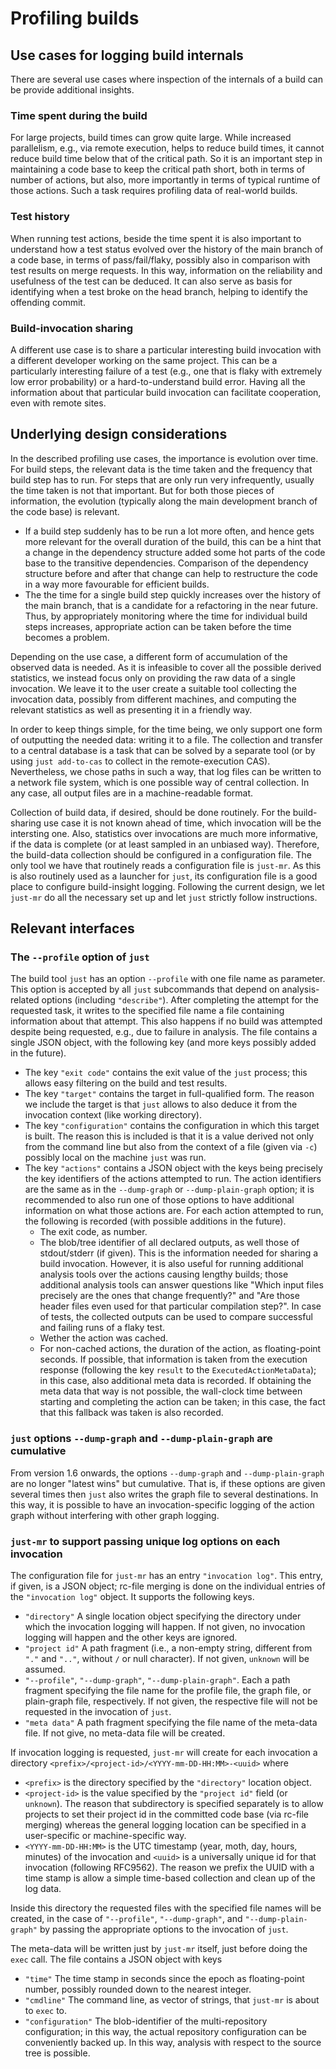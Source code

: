 # Profiling builds

## Use cases for logging build internals

There are several use cases where inspection of the internals of
a build can be provide additional insights.

### Time spent during the build

For large projects, build times can grow quite large. While increased
parallelism, e.g., via remote execution, helps to reduce build
times, it cannot reduce build time below that of the critical path.
So it is an important step in maintaining a code base to keep the
critical path short, both in terms of number of actions, but also,
more importantly in terms of typical runtime of those actions. Such
a task requires profiling data of real-world builds.

### Test history

When running test actions, beside the time spent it is also important
to understand how a test status evolved over the history of the
main branch of a code base, in terms of pass/fail/flaky, possibly
also in comparison with test results on merge requests. In this
way, information on the reliability and usefulness of the test can
be deduced. It can also serve as basis for identifying when a test
broke on the head branch, helping to identify the offending commit.

### Build-invocation sharing

A different use case is to share a particular interesting build
invocation with a different developer working on the same project.
This can be a particularly interesting failure of a test (e.g.,
one that is flaky with extremely low error probability) or a
hard-to-understand build error. Having all the information about
that particular build invocation can facilitate cooperation, even
with remote sites.

## Underlying design considerations

In the described profiling use cases, the importance is evolution
over time. For build steps, the relevant data is the time taken and
the frequency that build step has to run. For steps that are only
run very infrequently, usually the time taken is not that important.
But for both those pieces of information, the evolution (typically
along the main development branch of the code base) is relevant.
 - If a build step suddenly has to be run a lot more often, and hence
   gets more relevant for the overall duration of the build, this
   can be a hint that a change in the dependency structure added
   some hot parts of the code base to the transitive dependencies.
   Comparison of the dependency structure before and after that
   change can help to restructure the code in a way more favourable
   for efficient builds.
 - The the time for a single build step quickly increases over the
   history of the main branch, that is a candidate for a refactoring
   in the near future. Thus, by appropriately monitoring where the
   time for individual build steps increases, appropriate action
   can be taken before the time becomes a problem.

Depending on the use case, a different form of accumulation of
the observed data is needed. As it is infeasible to cover all the
possible derived statistics, we instead focus only on providing
the raw data of a single invocation. We leave it to the user create
a suitable tool collecting the invocation data, possibly from
different machines, and computing the relevant statistics as well
as presenting it in a friendly way.

In order to keep things simple, for the time being, we only support
one form of outputting the needed data: writing it to a file. The
collection and transfer to a central database is a task that can be
solved by a separate tool (or by using `just add-to-cas` to collect
in the remote-execution CAS). Nevertheless, we chose paths in such
a way, that log files can be written to a network file system,
which is one possible way of central collection. In any case, all
output files are in a machine-readable format.

Collection of build data, if desired, should be done routinely.
For the build-sharing use case it is not known ahead of time,
which invocation will be the intersting one. Also, statistics over
invocations are much more informative, if the data is complete (or
at least sampled in an unbiased way). Therefore, the build-data
collection should be configured in a configuration file. The
only tool we have that routinely reads a configuration file is
`just-mr`. As this is also routinely used as a launcher for `just`,
its configuration file is a good place to configure build-insight
logging. Following the current design, we let `just-mr` do all the
necessary set up and let `just` strictly follow instructions.

## Relevant interfaces

### The `--profile` option of `just`

The build tool `just` has an option `--profile` with one file name
as parameter. This option is accepted by all `just` subcommands
that depend on analysis-related options (including `"describe"`).
After completing the attempt for the
requested task, it writes to the specified file name a file containing
information about that attempt. This also happens if no build was
attempted despite being requested, e.g., due to failure in analysis.
The file contains a single JSON object, with the following key (and
more keys possibly added in the future).

 - The key `"exit code"` contains the exit value of the `just`
   process; this allows easy filtering on the build and test results.
 - The key `"target"` contains the target in full-qualified form.
   The reason we include the target is that `just` allows to also
   deduce it from the invocation context (like working directory).
 - The key `"configuration"` contains the configuration in which
   this target is built. The reason this is included is that it
   is a value derived not only from the command line but also from
   the context of a file (given via `-c`) possibly local on the
   machine `just` was run.
 - The key `"actions"` contains a JSON object with the keys being
   precisely the key identifiers of the actions attempted to run.
   The action identifiers are the same as in the `--dump-graph` or
   `--dump-plain-graph` option; it is recommended to also run one
   of those options to have additional information on what those
   actions are. For each action attempted to run, the following is
   recorded (with possible additions in the future).
    - The exit code, as number.
    - The blob/tree identifier of all declared outputs, as well
      those of stdout/stderr (if given). This is the information
      needed for sharing a build invocation. However, it is also
      useful for running additional analysis tools over the actions
      causing lengthy builds; those additional analysis tools can
      answer questions like "Which input files precisely are the
      ones that change frequently?" and "Are those header files
      even used for that particular compilation step?". In case of
      tests, the collected outputs can be used to compare successful
      and failing runs of a flaky test.
    - Wether the action was cached.
    - For non-cached actions, the duration of the action, as
      floating-point seconds. If possible, that information is taken
      from the execution response (following the key `result` to
      the `ExecutedActionMetaData`); in this case, also additional
      meta data is recorded. If obtaining the meta data that way
      is not possible, the wall-clock time between starting and
      completing the action can be taken; in this case, the fact
      that this fallback was taken is also recorded.

### `just` options `--dump-graph` and `--dump-plain-graph` are cumulative

From version 1.6 onwards, the options `--dump-graph` and
`--dump-plain-graph` are no longer "latest wins" but cumulative.
That is, if these options are given several times then `just` also
writes the graph file to several destinations. In this way, it is
possible to have an invocation-specific logging of the action graph
without interfering with other graph logging.

### `just-mr` to support passing unique log options on each invocation

The configuration file for `just-mr` has an entry `"invocation
log"`. This entry, if given, is a JSON object; rc-file merging is
done on the individual entries of the `"invocation log"` object.
It supports the following keys.

 - `"directory"` A single location object specifying the directory
   under which the invocation logging will happen. If not given, no
   invocation logging will happen and the other keys are ignored.
 - `"project id"` A path fragment (i.e., a non-empty string, different
   from `"."` and `".."`, without `/` or null character). If not
   given, `unknown` will be assumed.
 - `"--profile"`, `"--dump-graph"`, `"--dump-plain-graph"`. Each a
   path fragment specifying the file name for the profile file, the
   graph file, or plain-graph file, respectively. If not given, the
   respective file will not be requested in the invocation of `just`.
 - `"meta data"` A path fragment specifying the file name of the
   meta-data file. If not give, no meta-data file will be created.

If invocation logging is requested, `just-mr` will create for each invocation
a directory `<prefix>/<project-id>/<YYYY-mm-DD-HH:MM>-<uuid>` where

 - `<prefix>` is the directory specified by the `"directory"`
   location object.
 - `<project-id>` is the value specified by the `"project id"`
   field (or `unknown`). The reason that subdirectory is specified
   separately is to allow projects to set their project id in
   the committed code base (via rc-file merging) whereas the
   general logging location can be specified in a user-specific or
   machine-specific way.
 - `<YYYY-mm-DD-HH:MM>` is the UTC timestamp (year, moth, day,
   hours, minutes) of the invocation and `<uuid>` is a universally
   unique id for that invocation (following RFC9562). The reason we
   prefix the UUID with a time stamp is allow a simple time-based
   collection and clean up of the log data.

Inside this directory the requested files with the specified file
names will be created, in the case of `"--profile"`, `"--dump-graph"`,
and `"--dump-plain-graph"` by passing the appropriate options to
the invocation of `just`.

The meta-data will be written just by `just-mr` itself, just before
doing the `exec` call. The file contains a JSON object with keys

 - `"time"` The time stamp in seconds since the epoch as floating-point
   number, possibly rounded down to the nearest integer.
 - `"cmdline"` The command line, as vector of strings, that `just-mr`
   is about to `exec` to.
 - `"configuration"` The blob-identifier of the multi-repository
   configuration; in this way, the actual repository configuration
   can be conveniently backed up. In this way, analysis with respect
   to the source tree is possible.
